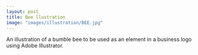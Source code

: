 ```yaml
---
layout: post
title: Bee llustration
image: "images/illustration/BEE.jpg"
---
```

An illustration of a bumble bee to be used as an element in a business logo using Adobe Illustrator.